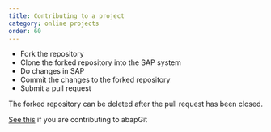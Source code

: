 ```yaml
---
title: Contributing to a project
category: online projects
order: 60
---
```


* Fork the repository
* Clone the forked repository into the SAP system
* Do changes in SAP
* Commit the changes to the forked repository
* Submit a pull request

The forked repository can be deleted after the pull request has been closed.

[See this](contributing.html) if you are contributing to abapGit
